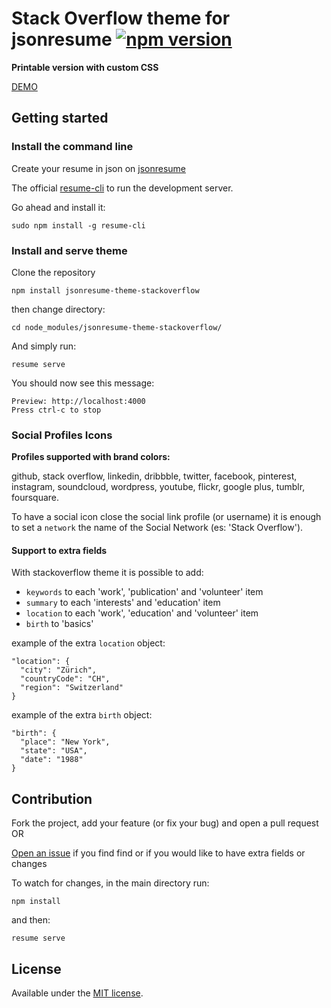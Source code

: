 # Stack Overflow theme for jsonresume [![npm version](https://badge.fury.io/js/jsonresume-theme-stackoverflow.svg)](http://badge.fury.io/js/jsonresume-theme-stackoverflow)

**Printable version with custom CSS**

[DEMO](https://themes.jsonresume.org/stackoverflow)

## Getting started

### Install the command line

Create your resume in json on [jsonresume](https://jsonresume.org)

The official [resume-cli](https://github.com/jsonresume/resume-cli) to run the development server.

Go ahead and install it:

```
sudo npm install -g resume-cli
```
### Install and serve theme

Clone the repository

```
npm install jsonresume-theme-stackoverflow
```

then change directory: 

`cd node_modules/jsonresume-theme-stackoverflow/`

And simply run:

```
resume serve
```

You should now see this message:

```
Preview: http://localhost:4000
Press ctrl-c to stop
```

### Social Profiles Icons

**Profiles supported with brand colors:**

github, stack overflow, linkedin, dribbble, twitter, facebook, pinterest, instagram, soundcloud, wordpress, youtube, flickr, google plus, tumblr, foursquare.

To have a social icon close the social link profile (or username) it is enough to set a `network` the name of the Social Network (es: 'Stack Overflow').

#### Support to extra fields

With stackoverflow theme it is possible to add:

- `keywords` to each 'work', 'publication' and 'volunteer' item
- `summary` to each 'interests' and 'education' item
- `location` to each 'work', 'education' and 'volunteer' item
- `birth` to 'basics'

example of the extra `location` object: 

```
"location": {
  "city": "Zürich",
  "countryCode": "CH",
  "region": "Switzerland"
} 
```
example of the extra `birth` object:

```
"birth": {
  "place": "New York",
  "state": "USA",
  "date": "1988"
}
```

## Contribution

Fork the project, add your feature (or fix your bug) and open a pull request OR

[Open an issue](https://github.com/francescoes/jsonresume-theme-stackoverflow/issues/new) if you find find or if you would like to have extra fields or changes 

To watch for changes, in the main directory run:

```
npm install
```

and then:

```
resume serve
```

## License

Available under the [MIT license](http://opensource.org/licenses/mit-license.php).
